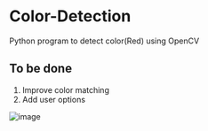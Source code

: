# Color-Detection
Python program to detect color(Red) using OpenCV

## To be done
1. Improve color matching 
2. Add user options

![image](https://cloud.githubusercontent.com/assets/15849927/22424441/97400474-e71c-11e6-883a-437cf98f23f0.png)

